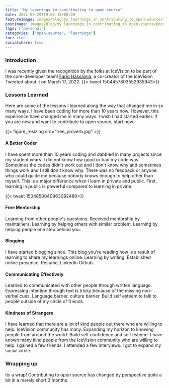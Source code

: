 ```yaml
---
title: "My learnings in contributing to open-source"
date: 2022-03-29T19:07:15+08:00
featureImage: images/blog/my_learnings_in_contributing_to_open-source/feature_image.gif
postImage: images/blog/my_learnings_in_contributing_to_open-source/post_image.jpeg
tags: ["personal"]
categories: ["open-source", "learnings"]
toc: true
socialshare: true
---
```


### Introduction
I was recently given the recognition by the folks at IceVision to be part of the core-developer team!
[Farid Hassainia](https://www.linkedin.com/in/farid-hassainia-ca/), a co-creator of the IceVision Tweeted about it on March 17, 2022. 
{{< tweet 1504457803552935943>}}

### Lessons Learned
Here are some of the lessons I learned along the way that changed me in so many ways.
I have been coding for more than 10 years now. However, this experience have changed me in many ways.
I wish I had started earlier. If you are new and want to contribute to open source, start now.

{{< figure_resizing src="tree_proverb.jpg" >}}


#### A Better Coder
I have spent more than 10 years coding and dabbled in many projects since my student years.
I did not know how good or bad my code was. 
Sometimes the codes didn't work out and I don't know why and sometimes things work and I still don't know why.
There was no feedback or anyone who could guide me because nobody knows enough to help other than myself. 
This is a major difference when I learn in private and public.
First, learning in public is powerful compared to learning in private.

{{< tweet 1504850040963092480>}}

#### Free Mentorship
Learning from other people's questions.
Received mentorship by maintainers.
Learning by helping others with similar problem.
Learning by helping people one step behind you.


#### Blogging
I have started blogging since.
This blog you're reading now is a result of learning to share my learnings online.
Learning by writing.
Established online presence.
Resume, LinkedIn Github.

#### Communicating Effectively
Learned to communicated with other people through written language.
Expressing intention through text is tricky because of the missing non-verbal cues.
Language barrier, culture barrier.
Build self esteem to talk to people outside of my circle of friends.

#### Kindness of Strangers
I have learned that there are a lot of kind people out there who are willing to help.
IceVision community has many.
Expanding my horizon to knowing people from around the world.
Build self confidence and self esteem.
I have known many kind people from the IceVision community who are willing to help.
I gained a few friends.
I attended a few interviews.
I got to expand my social circle.



### Wrapping up
Its a wrap! Contributing to open source has changed by perspective quite a bit in a merely short 3 months.
